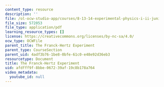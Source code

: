 ```yaml
---
content_type: resource
description: ''
file: /ol-ocw-studio-app/courses/8-13-14-experimental-physics-i-ii-junior-lab-fall-2016-spring-2017/afdfff9f8bbe067239af19c8b178a764_MIT8_13-14F16-S17exp7.pdf
file_size: 572053
file_type: application/pdf
learning_resource_types: []
license: https://creativecommons.org/licenses/by-nc-sa/4.0/
ocw_type: OCWFile
parent_title: The Franck-Hertz Experiment
parent_type: CourseSection
parent_uid: 4adf3b76-1be8-0bfe-61c0-e48e92d36eb3
resourcetype: Document
title: The Franck-Hertz Experiment
uid: afdfff9f-8bbe-0672-39af-19c8b178a764
video_metadata:
  youtube_id: null
---
```


